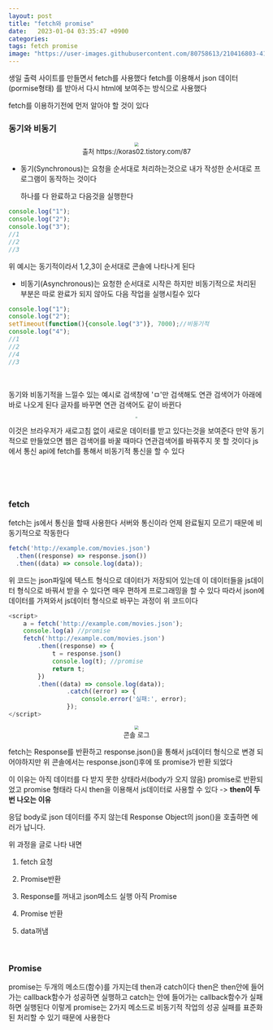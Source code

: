 ```yaml
---
layout: post
title: "fetch와 promise"
date:   2023-01-04 03:35:47 +0900
categories:
tags: fetch promise
image: "https://user-images.githubusercontent.com/80758613/210416803-41723c16-1b23-4ccf-ba27-20acb19d624b.jpeg"
---
```


생일 출력 사이트를 만들면서 fetch를 사용했다 fetch를 이용해서 json 데이터(pormise형태) 를 받아서 다시 html에 보여주는 방식으로 사용했다

fetch를 이용하기전에 먼저 알아야 할 것이 있다

### 동기와 비동기

<center>
<img src="https://user-images.githubusercontent.com/80758613/210416803-41723c16-1b23-4ccf-ba27-20acb19d624b.jpeg" style="zoom:50%;">
</center>
<center><font size="2em">출처 https://koras02.tistory.com/87</font></center>


* 동기(Synchronous)는  요청을 순서대로 처리하는것으로 내가 작성한 순서대로 프로그램이 동작하는 것이다

  하나를 다 완료하고 다음것을 실행한다

``` js
console.log("1");
console.log("2");
console.log("3");
//1
//2
//3
```

 위 예시는 동기적이라서 1,2,3이 순서대로 콘솔에 나타나게 된다

* 비동기(Asynchronous)는 요청한 순서대로 시작은 하지만 비동기적으로 처리된 부분은 따로 완료가 되지 않아도 다음 작업을 실행시킬수 있다 

``` js
console.log("1");
console.log("2");
setTimeout(function(){console.log("3")}, 7000);//비동기적
console.log("4");
//1
//2
//4
//3
```

&nbsp;


동기와 비동기적을 느낄수 있는 예시로 검색창에 'ㅁ'만 검색해도 연관 검색어가 아래에 바로 나오게 된다 글자를 바꾸면 연관 검색어도 같이 바뀐다  

<center>
<img src="https://user-images.githubusercontent.com/80758613/210417850-b9f34424-b6e2-469f-9eef-b6d28262bf09.png" style="zoom:20%;">
</center>

이것은 브라우저가 새로고침 없이 새로운 데이터를 받고 있다는것을 보여준다 만약 동기적으로 만들었으면 웹은 검색어를 바꿀 때마다 연관검색어를 바꿔주지 못 할 것이다 js에서 통신 api에 fetch를 통해서 비동기적 통신을 할 수 있다

&nbsp;

&nbsp;

### fetch

fetch는 js에서 통신을 할때 사용한다 서버와 통신이라 언제 완료될지 모르기 때문에 비동기적으로 작동한다

``` js
fetch('http://example.com/movies.json')
  .then((response) => response.json())
  .then((data) => console.log(data));
```

위 코드는 json파일에 텍스트 형식으로 데이터가 저장되어 있는데 이 데이터들을 js데이터 형식으로 바꿔서 받을 수 있다면 매우 편하게 프로그래밍을 할  수 있다 따라서 json에 데이터를 가져와서 js데이터 형식으로 바꾸는 과정이 위 코드이다

``` js
<script>
    a = fetch('http://example.com/movies.json');
    console.log(a) //promise
    fetch('http://example.com/movies.json')
        .then((response) => {
            t = response.json()
            console.log(t); //promise
            return t;
        })
        .then((data) => console.log(data));
				.catch((error) => {
  					console.error('실패:', error);
				});
</script>
```

<center>
<img src="https://user-images.githubusercontent.com/80758613/210425333-53f3e2aa-363a-44ca-b651-fcb32e2b2879.png" style="zoom:50%;">
</center>

<center><font size="2em">콘솔 로그</font></center> 

fetch는 Response를 반환하고 response.json()을 통해서 js데이터 형식으로 변경 되어야하지만 위 콘솔에서는  response.json()후에 또 promise가 반환 되었다

이 이유는 아직 데이터를 다 받지 못한 상태라서(body가 오지 않음) promise로 반환되었고 promise 형태라 다시 then을 이용해서 js데이터로 사용할 수 있다 -> **then이 두번 나오는 이유**

응답 body로 json 데이터를 주지 않는데 Response Object의 json()을 호출하면 에러가 납니다.

위 과정을 글로 나타 내면 

1. fetch 요청

2. Promise<Response>반환
3. Response를 꺼내고 json메소드 실행 아직 Promise
4. Promise<data> 반환
5. data꺼냄

&nbsp;

### Promise

promise는 두개의 메소드(함수)를 가지는데 then과 catch이다 then은  then안에 들어가는 callback함수가 성공하면 실행하고 catch는 안에 들어가는 callback함수가 실패하면 실행된다 이렇게 promise는 2가지 메소드로 비동기적 작업의 성공 실패를 표준화된 처리할 수 있기 때문에 사용한다

&nbsp;

&nbsp;

&nbsp;

&nbsp;



 